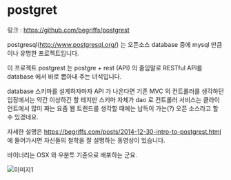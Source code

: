 # postgret

링크 : https://github.com/begriffs/postgrest

postgresql(http://www.postgresql.org/) 는 오픈소스 database 중에 mysql 만큼이나 유명한 프로젝트입니다.

이 프로젝트 postgrest 는 postgre + rest (API) 의 줄임말로 RESTful API를 database 에서 바로 뽑아내 주는 녀석입니다.  

database 스키마를 설계하자마자 API 가 나온다면 기존 MVC 의 컨트롤러를 생각하던 입장에서는 약간 이상하긴 할 테지만 스키마 자체가 dao 로 컨트롤러 서비스는 클라이언트에서 많이 짜는 요즘 웹 트렌드를 생각할 때에는 납득이 가는(?) 오픈 소스라고 할 수 있겠네요.

자세한 설명은
https://begriffs.com/posts/2014-12-30-intro-to-postgrest.html
에 들어가시면 자신들의 철학을 잘 설명하는 동영상이 있습니다.

바이너리는 OSX 와 우분투 기준으로 배포하는 군요.

![이미지1](../img/001-13.png)
